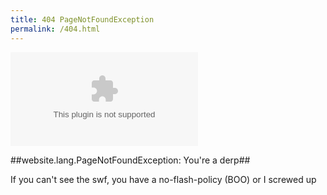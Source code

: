 ```yaml
---
title: 404 PageNotFoundException
permalink: /404.html
---
```


<div class="embed-container">
<embed src='/img/NOT_DEFECTIVE.swf'>
</div>

##website.lang.PageNotFoundException: You're a derp##

If you can't see the swf, you have a no-flash-policy (BOO) or I screwed up